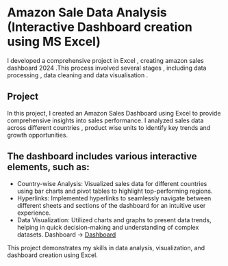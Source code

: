 # Amazon Sale Data Analysis (Interactive Dashboard creation using MS Excel)
I developed a comprehensive project in Excel , creating amazon sales dashboard 2024 .This process involved several stages , including data processing , data cleaning and data visualisation .

## Project 
In this project, I created an Amazon Sales Dashboard using Excel to provide comprehensive insights into sales performance. I analyzed sales data across different countries , product wise units to identify key trends and growth opportunities.

## The dashboard includes various interactive elements, such as:
* Country-wise Analysis: Visualized sales data for different countries using bar charts and pivot tables to highlight top-performing regions.
* Hyperlinks: Implemented hyperlinks to seamlessly navigate between different sheets and sections of the dashboard for an intuitive user experience.
* Data Visualization: Utilized charts and graphs to present data trends, helping in quick decision-making and understanding of complex datasets.
Dashboard -> 
<a href="https://github.com/27082004muskan/Data-Analysis--Amazon-Dashboard/blob/main/Amazon%20-Screenshot.png">Dashboard </a>

This project demonstrates my skills in data analysis, visualization, and dashboard creation using Excel.
